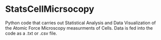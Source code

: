 # StatsCellMicrsocopy

Python code that carries out Statistical Analysis and Data Visualization of the Atomic Force Microscopy measurments of Cells. Data is fed into the code as a
.txt or .csv file. 

